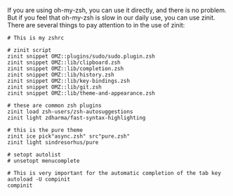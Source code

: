 If you are using oh-my-zsh, you can use it directly, and there is no problem.
But if you feel that oh-my-zsh is slow in our daily use, you can use zinit.
There are several things to pay attention to in the use of zinit:
  ```
  # This is my zshrc
  
  # zinit script
  zinit snippet OMZ::plugins/sudo/sudo.plugin.zsh
  zinit snippet OMZ::lib/clipboard.zsh
  zinit snippet OMZ::lib/completion.zsh
  zinit snippet OMZ::lib/history.zsh
  zinit snippet OMZ::lib/key-bindings.zsh
  zinit snippet OMZ::lib/git.zsh
  zinit snippet OMZ::lib/theme-and-appearance.zsh

  # these are common zsh plugins 
  zinit load zsh-users/zsh-autosuggestions
  zinit light zdharma/fast-syntax-highlighting

  # this is the pure theme
  zinit ice pick"async.zsh" src"pure.zsh"
  zinit light sindresorhus/pure

  # setopt autolist
  # unsetopt menucomplete

  # This is very important for the automatic completion of the tab key
  autoload -U compinit
  compinit
  ```

  
